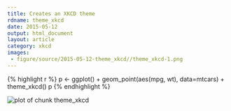 ```yaml
---
title: Creates an XKCD theme
rdname: theme_xkcd
date: 2015-05-12
output: html_document
layout: article
category: xkcd
images:
 - figure/source/2015-05-12-theme_xkcd//theme_xkcd-1.png
---
```





{% highlight r %}
p <- ggplot() + geom_point(aes(mpg, wt), data=mtcars) +
     theme_xkcd()
p
{% endhighlight %}

![plot of chunk theme_xkcd](/allYourFigureAreBelongToUs/figure/source/2015-05-12-theme_xkcd/theme_xkcd-1.png) 